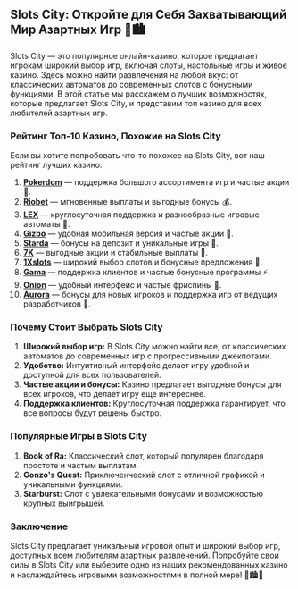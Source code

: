## Slots City: Откройте для Себя Захватывающий Мир Азартных Игр 🎰🏙️

Slots City — это популярное онлайн-казино, которое предлагает игрокам широкий выбор игр, включая слоты, настольные игры и живое казино. Здесь можно найти развлечения на любой вкус: от классических автоматов до современных слотов с бонусными функциями. В этой статье мы расскажем о лучших возможностях, которые предлагает Slots City, и представим топ казино для всех любителей азартных игр.

### Рейтинг Топ-10 Казино, Похожие на Slots City

Если вы хотите попробовать что-то похожее на Slots City, вот наш рейтинг лучших казино:

1. **[Pokerdom](https://brandplay.link/4k77v2yx)** — поддержка большого ассортимента игр и частые акции 🎲.
2. **[Riobet](https://brandplay.link/7xBLTPyj)** — мгновенные выплаты и выгодные бонусы 💰.
3. **[LEX](https://brandplay.link/zW4hdDFV)** — круглосуточная поддержка и разнообразные игровые автоматы 🎉.
4. **[Gizbo](https://brandplay.link/bprXw4YV)** — удобная мобильная версия и частые акции 🎁.
5. **[Starda](https://brandplay.link/fB7xwRFL)** — бонусы на депозит и уникальные игры 🎈.
6. **[7K](https://brandplay.link/BvQyFShp)** — выгодные акции и стабильные выплаты 🎯.
7. **[1Xslots](https://brandplay.link/hSB1khtr)** — широкий выбор слотов и бонусные предложения 🌟.
8. **[Gama](https://brandplay.link/j6NMKsDz)** — поддержка клиентов и частые бонусные программы ⚡.
9. **[Onion](https://brandplay.link/zBGRVpQ9)** — удобный интерфейс и частые фриспины 🎰.
10. **[Aurora](https://10trafic-stat2.com/click/668546556bcc6313411604bd/6766/13032/subaccount)** — бонусы для новых игроков и поддержка игр от ведущих разработчиков 💎.

### Почему Стоит Выбрать Slots City

1. **Широкий выбор игр:** В Slots City можно найти все, от классических автоматов до современных игр с прогрессивными джекпотами.
2. **Удобство:** Интуитивный интерфейс делает игру удобной и доступной для всех пользователей.
3. **Частые акции и бонусы:** Казино предлагает выгодные бонусы для всех игроков, что делает игру еще интереснее.
4. **Поддержка клиентов:** Круглосуточная поддержка гарантирует, что все вопросы будут решены быстро.

### Популярные Игры в Slots City

1. **Book of Ra:** Классический слот, который популярен благодаря простоте и частым выплатам.
2. **Gonzo's Quest:** Приключенческий слот с отличной графикой и уникальными функциями.
3. **Starburst:** Слот с увлекательными бонусами и возможностью крупных выигрышей.

### Заключение

Slots City предлагает уникальный игровой опыт и широкий выбор игр, доступных всем любителям азартных развлечений. Попробуйте свои силы в Slots City или выберите одно из наших рекомендованных казино и наслаждайтесь игровыми возможностями в полной мере! 🎉🏙️💸
